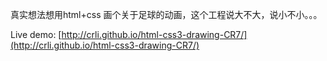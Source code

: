 真实想法想用html+css 画个关于足球的动画，这个工程说大不大，说小不小。。。

Live demo: [http://crli.github.io/html-css3-drawing-CR7/](http://crli.github.io/html-css3-drawing-CR7/)